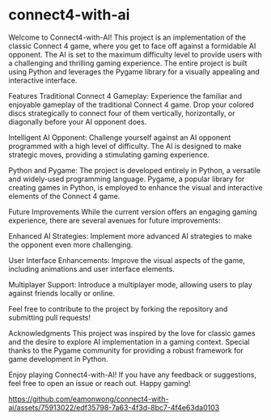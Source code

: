 # connect4-with-ai

Welcome to Connect4-with-AI! This project is an implementation of the classic Connect 4 game, where you get to face off against a formidable AI opponent. The AI is set to the maximum difficulty level to provide users with a challenging and thrilling gaming experience. The entire project is built using Python and leverages the Pygame library for a visually appealing and interactive interface.


Features
Traditional Connect 4 Gameplay:
Experience the familiar and enjoyable gameplay of the traditional Connect 4 game.
Drop your colored discs strategically to connect four of them vertically, horizontally, or diagonally before your AI opponent does.

Intelligent AI Opponent:
Challenge yourself against an AI opponent programmed with a high level of difficulty.
The AI is designed to make strategic moves, providing a stimulating gaming experience.

Python and Pygame:
The project is developed entirely in Python, a versatile and widely-used programming language.
Pygame, a popular library for creating games in Python, is employed to enhance the visual and interactive elements of the Connect 4 game.


Future Improvements
While the current version offers an engaging gaming experience, there are several avenues for future improvements:

Enhanced AI Strategies:
Implement more advanced AI strategies to make the opponent even more challenging.

User Interface Enhancements:
Improve the visual aspects of the game, including animations and user interface elements.

Multiplayer Support:
Introduce a multiplayer mode, allowing users to play against friends locally or online.

Feel free to contribute to the project by forking the repository and submitting pull requests!

Acknowledgments
This project was inspired by the love for classic games and the desire to explore AI implementation in a gaming context. Special thanks to the Pygame community for providing a robust framework for game development in Python.

Enjoy playing Connect4-with-AI! If you have any feedback or suggestions, feel free to open an issue or reach out. Happy gaming!

https://github.com/eamonwong/connect4-with-ai/assets/75913022/edf35798-7a63-4f3d-8bc7-4f4e63da0103




